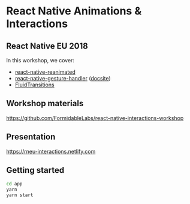 # React Native Animations & Interactions

## React Native EU 2018

In this workshop, we cover:

- [react-native-reanimated](https://github.com/kmagiera/react-native-reanimated)
- [react-native-gesture-handler](https://github.com/kmagiera/react-native-gesture-handler) ([docsite](https://kmagiera.github.io/react-native-gesture-handler))
- [FluidTransitions](https://github.com/fram-x/FluidTransitions)

## Workshop materials

https://github.com/FormidableLabs/react-native-interactions-workshop

## Presentation

https://rneu-interactions.netlify.com

## Getting started

```sh
cd app
yarn
yarn start
```
